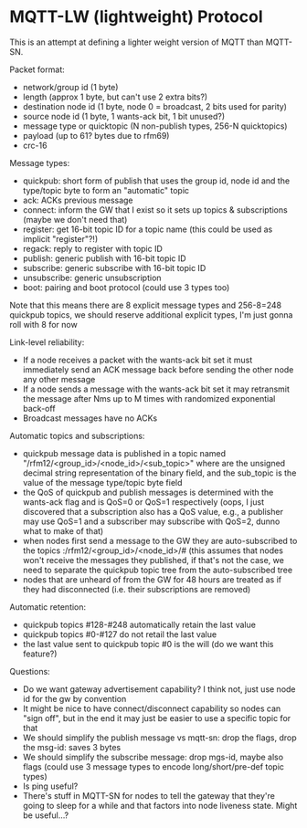 MQTT-LW (lightweight) Protocol
==============================

This is an attempt at defining a lighter weight version of MQTT than MQTT-SN.

Packet format:
 - network/group id (1 byte)
 - length (approx 1 byte, but can't use 2 extra bits?)
 - destination node id (1 byte, node 0 = broadcast, 2 bits used for parity)
 - source node id (1 byte, 1 wants-ack bit, 1 bit unused?)
 - message type or quicktopic (N non-publish types, 256-N quicktopics)
 - payload (up to 61? bytes due to rfm69)
 - crc-16

Message types:
 - quickpub: short form of publish that uses the group id, node id and the type/topic byte
   to form an "automatic" topic 
 - ack: ACKs previous message
 - connect: inform the GW that I exist so it sets up topics & subscriptions (maybe we don't
   need that)
 - register: get 16-bit topic ID for a topic name (this could be used as implicit "register"?!)
 - regack: reply to register with topic ID
 - publish: generic publish with 16-bit topic ID
 - subscribe: generic subscribe with 16-bit topic ID
 - unsubscribe: generic unsubscription
 - boot: pairing and boot protocol (could use 3 types too)

Note that this means there are 8 explicit message types and 256-8=248
quickpub topics, we should reserve additional explicit types, I'm just
gonna roll with 8 for now

Link-level reliability:
 - If a node receives a packet with the wants-ack bit set it must immediately
   send an ACK message back before sending the other node any other message
 - If a node sends a message with the wants-ack bit set it may retransmit the
   message after Nms up to M times with randomized exponential back-off
 - Broadcast messages have no ACKs

Automatic topics and subscriptions:
 - quickpub message data is published in a topic named
   "/rfm12/\<group_id>/\<node_id>/\<sub_topic>"
   where <xxx> are the unsigned decimal string representation of the binary field,
   and the sub_topic is the value of the message type/topic byte field
 - the QoS of quickpub and publish messages is determined with the wants-ack flag and is
   QoS=0 or QoS=1 respectively (oops, I just discovered that a subscription also has
   a QoS value, e.g., a publisher may use QoS=1 and a subscriber may subscribe with
   QoS=2, dunno what to make of that)
 - when nodes first send a message to the GW they are auto-subscribed to the topics
   :/rfm12/<group_id>/<node_id>/# (this assumes that nodes won't receive the messages
   they published, if that's not the case, we need to separate the quickpub topic tree
   from the auto-subscribed tree
 - nodes that are unheard of from the GW for 48 hours are treated as if they had
   disconnected (i.e. their subscriptions are removed)

Automatic retention:
 - quickpub topics #128-#248 automatically retain the last value
 - quickpub topics #0-#127 do not retail the last value
 - the last value sent to quickpub topic #0 is the will (do we want this feature?)

Questions:
 - Do we want gateway advertisement capability? I think not, just use node id for
   the gw by convention
 - It might be nice to have connect/disconnect capability so nodes can "sign off",
   but in the end it may just be easier to use a specific topic for that
 - We should simplify the publish message vs mqtt-sn: drop the flags, drop the
   msg-id: saves 3 bytes
 - We should simplify the subscribe message: drop mgs-id, maybe also flags (could
   use 3 message types to encode long/short/pre-def topic types)
 - Is ping useful?
 - There's stuff in MQTT-SN for nodes to tell the gateway that they're going to sleep
   for a while and that factors into node liveness state. Might be useful...?
